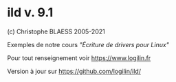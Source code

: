 ild v. 9.1
==========
(c) Christophe BLAESS 2005-2021

Exemples de notre cours _"Écriture de drivers pour Linux"_

Pour tout renseignement voir https://www.logilin.fr

Version à jour sur https://github.com/logilin/ild/




